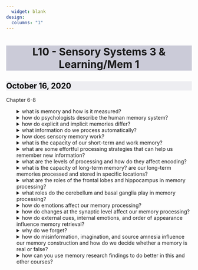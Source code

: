 ```yaml
---
  widget: blank
design:
  columns: "1"
---
```

  <h1 style="background-color: #9999b480; text-align: center;">L10 - Sensory Systems 3 & Learning/Mem 1</h1>
  
  <h2 style="color: black; background-color: #dddde680;"><i class="far fa-calendar-alt"></i> October 16, 2020</h2>
  
  <h7><i class="fas fa-book"></i> Chapter 6-8</h7>
  
  
  
  
  <details ><summary>what is memory and how is it measured?</summary><!ul id="0c3fa3b9-0abe-4385-a587-d4293c728ad3" class="block-color-orange_background toggle"><details ><summary>memory</summary><div id="b71441fd-4105-40c9-92d0-11c6890cf831" class="">the persistence of learning over time through the encoding, storage, and retrieval of information</div></details></ul><!ul id="f27faa7c-d538-4eec-8b9d-071d12a65e0d" class="toggle"><details ><summary>what are measures of retention?</summary><!ul id="206631cc-f03d-4129-ab4c-d783a9bd7478" class="block-color-orange_background toggle"><details ><summary>recall</summary><div id="b15c43d4-a3f7-4338-bac4-e23327f5ef7c" class="">retrieving information that is not currently in you conscious awareness but that was learned at an earlier time; fill in the blank</div></details></ul><!ul id="b8e320d6-1179-4f0f-9fd6-6e9097c53094" class="block-color-orange_background toggle"><details ><summary>recognition</summary><div id="e0df0dbe-64ea-4fce-9605-5a49bb875889" class="">identifying items previously learned; multiple choice question</div></details></ul><!ul id="ebf67def-1ccd-4c0a-ad9f-a1d8032f274b" class="block-color-orange_background toggle"><details ><summary>relearning</summary><div id="53af675f-77b8-45a9-b503-84d67ceb17f7" class="">learning something more quickly when you learn it a second or later time</div></details></ul></details></ul><!ul id="c804e2e0-6fe4-448d-a00b-dc9b8c767072" class="block-color-teal_background toggle"><details ><summary>if you want to be sure to remember what you&#x27;re learning for an upcoming test, would it be better to use recall or recognition to check your memory?</summary><div id="1883f905-9189-40b2-9f43-0850f4b84e90" class="">recall because your retention of the material is better than if you could only recognize it</div></details></ul></details></ul><!ul id="3b49760c-13b3-42b6-957f-1596a69aa384" class="toggle"><details ><summary>how do psychologists describe the human memory system?</summary><!ul id="c2da702e-41d8-4ce6-8be8-af95fc69ccb4" class="block-color-orange_background toggle"><details ><summary>what is encoding?</summary><div id="0425629f-1169-4ad1-b665-f7fcb01fcc88" class="">the processing of information into the memory system</div></details></ul><!ul id="89a8dd6c-c6ad-4165-a7f4-c0687b847a0c" class="block-color-orange_background toggle"><details ><summary>what is storage?</summary><div id="fdb9e1f8-1823-4473-86fe-fba259928009" class="">the process of retaining encoded information</div></details></ul><!ul id="bd6bbe27-8251-4e39-84a0-2d8e07975d8c" class="block-color-orange_background toggle"><details ><summary>what is retrieval?</summary><div id="cf83f0b4-49e9-4863-9cf8-6dff7734bbf5" class="">the process of getting information out of memory storage</div></details></ul><!ul id="954a2b80-4f6d-48ec-9815-d24cc163ab8e" class="block-color-teal_background toggle"><details ><summary>what is parallel processing?</summary><div id="af69c153-f5b5-4dc1-966d-7821a12c0ca2" class="">the processing of many aspects of a problem simultaneously; the brain&#x27;s natural mode of information processing for many functions</div></details></ul><!ul id="1341269c-6480-4696-98a1-5810839688c4" class="block-color-red_background toggle"><details ><summary>what is the 3 stage model of the memory-forming process?</summary><ol type="1" id="8baeb585-bc36-449e-aed5-a6bbbf167afc" class="numbered-list" start="1">record to-be-remembered information as a fleeting sensory memory</ol><ol type="1" id="e9ef2a5c-c282-4746-8d9c-4c0b94a57bd2" class="numbered-list" start="2">process information into short-term memory, where we encode it through reherarsal</ol><ol type="1" id="99fcfa1c-b0b0-42e2-9065-106aeee63d64" class="numbered-list" start="3">information moves into long-term memory for later retrieval</ol></details></ul><!ul id="ef1bfae0-c18d-41e3-97c7-e7495b51fa71" class="block-color-teal_background toggle"><details ><summary>what is working memory?</summary><div id="d09c642b-b02d-4f64-8e57-5ab07d2ce83f" class="">a newer understanding of short-term memory that focuses on conscious, active processing of incoming auditory and visual-spatial informational and of information retrieval from long-term memory</div></details></ul><!ul id="13ed5435-3d51-4879-98e9-c7b2038f57e2" class="block-color-red_background toggle"><details ><summary>what two new concepts update the classic three-stage information processing model?</summary><div id="37c57fcd-3e6f-4141-82b7-b446661a2e7c" class="">we form some memories through automatic processing without our awareness, this model focused only on conscious memory; the newer concept of working memory emphasizes active processing</div></details></ul><!ul id="fc67cd6d-08f3-407d-86de-743dd050dfab" class="block-color-orange_background toggle"><details ><summary>what are 2 basic functions of working memory?</summary><div id="c7a0c1dc-65af-43e9-b1f1-f584a6b838b7" class="">active processing of auditory and visual-spatial information and focusing our spotlight attention</div></details></ul></details></ul><!ul id="7bed0341-cdf0-4e19-bfd9-e5d715f48dbc" class="toggle"><details ><summary>how do explicit and implicit memories differ?</summary><!ul id="ab9e14d5-aede-4dda-98bf-368a25b83d66" class="block-color-orange_background toggle"><details ><summary>what are explicit memories?</summary><div id="ccb1febc-5c8c-4966-b962-d2a6777c0e36" class="">the facts and experiences that we can consciously know and declare</div><!ul id="9e79b77b-f698-49f1-9f88-d55d04c43f75" class="toggle"><details ><summary>what is effortful processing?</summary><div id="702e8aa4-7830-402a-b72b-389055a78417" class="">how we consciously process explicit memories</div></details></ul></details></ul><!ul id="53d8b35b-5997-48f7-89a5-709c7c773e22" class="block-color-orange_background toggle"><details ><summary>what are implicit memories?</summary><div id="4eb219ac-8424-4971-afee-4c0599358c11" class="">retention of learned skills or classically conditioned associations independent of conscious recollection</div><!ul id="4ecee0fa-794a-4a34-bd33-a2209317debb" class="toggle"><details ><summary>what is automatic processing?</summary><div id="1bf62540-6000-4a91-b436-0bfc29f61319" class="">unconscious encoding of implicit memories</div></details></ul></details></ul></details></ul><!ul id="db30748a-4de9-40fe-a053-31822706cbb8" class="block-color-teal_background toggle"><details ><summary>what information do we process automatically?</summary><div id="a7d1f9fa-dc7e-42ba-875f-5ab9c3ae719f" class="">space, time, and frequency</div></details></ul><!ul id="57a93b5e-2942-48a4-b168-1b8804a8fb50" class="toggle"><details ><summary>how does sensory memory work?</summary><!ul id="abb11596-f43c-477e-9c46-8b8d4e4c02c8" class="block-color-orange_background toggle"><details ><summary>what is iconic memory?</summary><div id="c20c5040-416a-4368-9122-529f9a0fd3d5" class="">a momentary sensory memory of visual stimuli; a photographic or picture-image memory lasting no more than a few tenths of a second</div></details></ul><!ul id="2bff891a-b521-4b11-b664-abb7162910e7" class="block-color-orange_background toggle"><details ><summary>what is echoic memory?</summary><div id="90163d2a-ff33-49d3-b8e7-371beb0bdaf8" class="">a momentary sensory memory of auditory stimuli; if attention is elsewhere, sounds and words can still be recalled within 3 or 4 seconds</div></details></ul></details></ul><!ul id="dfbede42-38ec-438f-8146-d8702420df0f" class="toggle"><details ><summary>what is the capacity of our short-term and work memory?</summary><!ul id="5b541eff-cabb-4c24-96ba-9ca63840d766" class="block-color-teal_background toggle"><details ><summary>what is the difference between automatic and effortful processing and what are some examples of each?</summary><div id="aa932058-c236-44aa-9b9a-19827331d10e" class="">automatic processing occurs unconsciously for such things as the sequence and frequency of a day&#x27;s events and effortful processing requires attention and awareness like when we work hard to learn new material in class</div></details></ul><!ul id="08155a41-76c1-4b56-af04-27f710b329b8" class="block-color-red_background toggle"><details ><summary>at which of the three memory stages would iconic and echoic memory occur?</summary><div id="0b02d270-5c2f-4c02-91a6-b45895fbbf63" class="">sensory memory</div></details></ul></details></ul><!ul id="5ba43222-73fe-4aef-b84a-90530eecaa59" class="toggle"><details ><summary>what are some effortful processing strategies that can help us remember new information?</summary><!ul id="ebc757d3-1dc0-4eba-8fb0-3e1c5bc4b4c1" class="block-color-teal_background toggle"><details ><summary>what is chunking?</summary><div id="aca3a584-1908-496e-88fc-741d6f15a4ec" class="">organizing items into familiar, manageable units; oftens occurs automatically</div></details></ul><!ul id="8be0e6cd-879f-4efc-8e9c-7458391ea5c1" class="block-color-teal_background toggle"><details ><summary>what are mnemonics?</summary><div id="f79da9ab-db1e-4d3e-b274-b51b634e991e" class="">memory ais, especially those techniques that use vivid imagery and organizational devices</div></details></ul><!ul id="558452a9-ba35-4067-a81b-63f6b68f6367" class="block-color-teal_background toggle"><details ><summary>what is the spacing effect?</summary><div id="dcd528e9-14c6-4815-ab7c-eb74a9fcbc16" class="">the tendency for distributed study or practice to yield better long-term retention than is achieved through massed study or practice</div></details></ul><!ul id="9c870d20-6848-4b62-b942-86b39089a400" class="block-color-teal_background toggle"><details ><summary>what is the testing effect?</summary><div id="86d12949-d9a8-4bef-9906-8c7f421ab119" class="">enhanced memory after retrieving rather than simply rereading information</div></details></ul></details></ul><!ul id="4be4786e-a163-41e4-a3c0-306012d3c4da" class="toggle"><details ><summary>what are the levels of processing and how do they affect encoding?</summary><!ul id="792801ac-ad4b-491a-abc3-2ff3db38a9fd" class="block-color-orange_background toggle"><details ><summary>what is shallow processing?</summary><div id="6f6d4748-f005-4ca3-96dc-1bd05375fc1f" class="">encoding on a basic level based on the structure or appearance of words</div></details></ul><!ul id="2c1c9d32-93ba-4fb9-adef-3aa498a7d8a4" class="block-color-orange_background toggle"><details ><summary>what is deep processing?</summary><div id="64171ae7-f856-41f1-bfa3-1035c1905e6e" class="">encoding semantically based on the meaning of the words; tends to yield the best retention</div></details></ul><!ul id="38a74fca-2e68-49ef-b438-ba9be531fe21" class="block-color-orange_background toggle"><details ><summary>which strategies are better for long-term retention?</summary><div id="973f8344-5989-4e4e-989e-e208415b0e0a" class="">spreading out learning over time and repeatedly testing yourself</div></details></ul></details></ul><!ul id="56ab63d2-eae3-4bd3-9015-ee48d3cd4649" class="block-color-teal_background toggle"><details ><summary>what is the capacity of long-term memory? are our long-term memories processed and stored in specific locations?</summary><div id="35304d74-4ee8-4a2b-b72c-8fdadfd7d190" class="">despite the brain&#x27;s vast capacity, we do not store information as libraries store their books in a single, precise location —&gt; brain networks encode our memories</div></details></ul><!ul id="6bdfb183-65b6-401a-a44e-5c54542740c4" class="toggle"><details ><summary>what are the roles of the frontal lobes and hippocampus in memory processing?</summary><!ul id="34f3b63a-5b26-4f5f-88fa-0ddbcb3fdc94" class="block-color-red_background toggle"><details ><summary>what is the function of the hippocampus?</summary><div id="31f2bb91-ed6b-4419-8614-8bc6cf3efbc6" class="">the brain&#x27;s equivalent of a save button for explicit memories</div></details></ul><!ul id="2f85b46e-d91b-48c9-80c1-f415421c41a8" class="block-color-red_background toggle"><details ><summary>what is memory consolidation?</summary><div id="3a031734-a631-4920-96ad-86e733d70409" class="">the neural storage of a long-term memory</div></details></ul></details></ul><!ul id="24d54217-9afd-4055-9bbf-ac0dcd2c211a" class="toggle"><details ><summary>what roles do the cerebellum and basal ganglia play in memory processing?</summary><!ul id="fa931382-be40-4cfb-829e-b19e1fd9e3ad" class="block-color-red_background toggle"><details ><summary>which parts of the brain are important for implicit memory processing and which parts play a key role in explicit memory processing?</summary><div id="61a45f77-bf71-4741-be06-0fb4c493cb6a" class="">the cerebellum and basal ganglia are important for implicit memory processing and the frontal lobes and hippocampus are key to explicit memory formation</div></details></ul><!ul id="354baad5-884c-47f7-9292-ae93ee28003e" class="block-color-red_background toggle"><details ><summary>your friend has experienced brain damage in an accident. he can remember how to tie his shoes but has a hard time remembering anything told him during a conversation. what&#x27;s going on here?</summary><div id="7786be13-37a9-47ac-bb1b-c78ca79f44e4" class="">our explicit memories of facts and episodes differ from our implicit memories of skills and classically conditioned repsonses</div></details></ul></details></ul><!ul id="4586d553-eeea-4796-8459-9133dd99e2bb" class="block-color-teal_background toggle"><details ><summary>how do emotions affect our memory processing?</summary><div id="c8fef132-ca91-4f0c-965d-aae8fa53f669" class="">a clear memory of an emotionally significant moment or event</div></details></ul><!ul id="0037aa7a-263f-4a69-987f-2289e43796ce" class="toggle"><details ><summary>how do changes at the synaptic level affect our memory processing?</summary><!ul id="ba63ba00-e8f4-46a3-b21f-e52c625e59cb" class="block-color-red_background toggle"><details ><summary>long-term potentiation</summary><div id="c7874615-eadb-4573-b94f-6eb74fa178db" class="">an increase in a cell&#x27;s firing potential after brief, rapid stimulation; believed to be a neural basis for learning and memory</div></details></ul><!ul id="391a0b8e-8455-426b-86cb-63bf5bc0cbb8" class="block-color-red_background toggle"><details ><summary>which brain area responds to stress hormones by helping create stronger memories?</summary><div id="6302efdb-3ddf-45a7-8088-1995d53262f3" class="">the amygdala</div></details></ul><!ul id="25a24faa-ac38-45e9-aeab-d197d4297c18" class="block-color-red_background toggle"><details ><summary>the neural basis for learning and memory, found at the synapses in the brain&#x27;s memory-circuit connections, results from brief, rapid stimulation. this is called:</summary><div id="a784c046-10b3-47de-9c4a-6159d1612628" class="">long-term potentiation</div></details></ul></details></ul><!ul id="259a519a-ed30-4ead-bb79-f9c32e92adff" class="toggle"><details ><summary>how do external cues, internal emotions, and order of appearance influence memory retrieval?</summary><!ul id="3eeb5039-ee1a-4696-9050-e90c15f0dbcb" class="block-color-orange_background toggle"><details ><summary>what is priming?</summary><div id="18c8b33b-2fe1-407a-8a9d-91b5eeff6d8f" class="">the activation, often unconsciously, of particular associations in memory</div></details></ul><!ul id="5bfded4e-5bc1-4196-8dd3-97c3a7d42e3e" class="block-color-orange_background toggle"><details ><summary>what is the encoding specificity principle?</summary><div id="4295bd12-3749-4ee2-9b07-67d4b3e6d83c" class="">the idea that cues and contexts specific to a particular memory will be most effective in helping us recall it</div></details></ul><!ul id="343e61e7-68a0-4297-add7-c53ee5fdb343" class="block-color-teal_background toggle"><details ><summary>mood-congruent memory?</summary><div id="d7eeac66-f090-4564-b7ca-beddbbc4ef39" class="">the tendency to recall experiences that are consistent with one&#x27;s current good or bad mood</div></details></ul><!ul id="0d8e1efd-6cfc-4eb4-ac76-8353160153c5" class="block-color-orange_background toggle"><details ><summary>what is the serial position effect?</summary><div id="1d8f14e7-045f-4b89-a643-3b1958875d95" class="">our tendency to recall best the last and first items in a list</div></details></ul></details></ul><!ul id="e18b9fc1-5217-4631-94b6-40d33ec3cc05" class="toggle"><details ><summary>why do we forget?</summary><!ul id="95503fcb-1fe4-4525-b153-5e748349e621" class="block-color-teal_background toggle"><details ><summary>what is anterograde amnesia?</summary><div id="e449e184-b277-461c-97b6-3cf19a2b1f0b" class="">an inability to form new memories</div></details></ul><!ul id="057add3e-1e73-4d81-913c-8d4ee26ac83c" class="block-color-teal_background toggle"><details ><summary>what is retrograde amnesia?</summary><div id="290dd31d-2adb-43d6-8335-1822d252b9c3" class="">an inability to retrieve information from one&#x27;s past</div></details></ul><!ul id="74e2a1c6-b702-483c-a4e6-2c87633c2543" class="block-color-red_background toggle"><details ><summary>what is proactive interference?</summary><div id="58a569ff-a67e-4516-b218-5bef67664e26" class="">the forward-acting disruptive effect of prior learning on the recall of new information</div></details></ul><!ul id="73327d1d-778e-4748-b1bd-e95ef5e912e1" class="block-color-red_background toggle"><details ><summary>what is retroactive interference?</summary><div id="2f977a80-fa83-4df8-b114-8651b9b26e48" class="">the backward-acting disruptive effect of new learning on the recall of old information</div></details></ul><!ul id="98ea855b-88a7-4240-bf95-6915ad10386c" class="block-color-red_background toggle"><details ><summary>what is repression?</summary><div id="524ee85e-6997-4dd8-964d-fba4e851302c" class="">in psychoanalytical theory, the basic defense mechanism that banishes from consciousness anxiety-arousing thoughts, feelings, and memories</div></details></ul><!ul id="1a4914ef-d402-4b55-aa56-f5278f335a7f" class="block-color-red_background toggle"><details ><summary>what are the ways we forget and how does this happen?</summary><div id="7643cf72-2ac6-4579-b0f1-0c9fdab31a7c" class="">encoding failure-unattended information never entered our memory system; storage decay-information fades from our memory; retrieval failure-we cannot access stored information accurately due to interference or motivated forgetting</div></details></ul></details></ul><!ul id="224455af-e310-4424-8d51-9c2a8bc63066" class="toggle"><details ><summary>how do misinformation, imagination, and source amnesia influence our memory construction and how do we decide whether a memory is real or false?</summary><!ul id="49c73ffe-2c8d-4345-a291-d74e12aa4f54" class="block-color-red_background toggle"><details ><summary>what is reconsolidation?</summary><div id="804c8205-18e3-46eb-bea5-ec9adc6152d7" class="">a process in which previously stored memories, when retrieved, are potentially altered before being stored again</div></details></ul><!ul id="84badefe-1e32-452f-9ff2-1fda04df8db5" class="block-color-red_background toggle"><details ><summary>what is the misinformation effect?</summary><div id="dcf2b03f-44f5-4832-ad1d-0b3e210ec1f1" class="">when misleading information has corrupted one&#x27;s memory of an event</div></details></ul><!ul id="648e3732-b1bc-4c11-a583-d304d5fee06e" class="block-color-red_background toggle"><details ><summary>what is source amnesia?</summary><div id="c5300bcf-2d95-4d32-80df-d420c8e082eb" class="">attributing to the wrong source an event we have experienced, heard about, read about, or imagined; at the heart of false memories</div></details></ul><!ul id="ad468f22-752c-4080-883c-a9fe3e228eaf" class="block-color-red_background toggle"><details ><summary>what is deja vu?</summary><div id="4ce4aa70-fd44-4e93-8f80-4328ae2092c8" class="">the eerie sense that we&#x27;ve experienced something before; cues from the current situation may unconsciously trigger retrieval of an earlier experience</div></details></ul></details></ul><!ul id="caccd39e-4564-4def-b9fa-7261b95083a3" class="toggle"><details ><summary>how can you use memory research findings to do better in this and other courses?</summary><!ul id="d547a697-80ab-4f5b-9130-e5e5e474b1d3" class="block-color-red_background toggle"><details ><summary>what are the recommended memory strategies?</summary><!ul id="759f2f8a-0282-48e6-9a07-2aa075c0ea81" class="bulleted-list"><li style="list-style-type:disc">rehearse repeatedly to boost long-term recall</ul><!ul id="a0f5fa15-7066-4936-8c0d-053626555fb6" class="bulleted-list"><li style="list-style-type:disc">schedule spaced study times</ul><!ul id="3c7a0924-d968-4628-a9fe-11f459903246" class="bulleted-list"><li style="list-style-type:disc">spend more time rehearsing or actively thinking about the material</ul><!ul id="fa0abfbf-6c6d-49aa-96ff-fa2c78bb3b5f" class="bulleted-list"><li style="list-style-type:disc">make the material personally meaningful with well-organized and vivid associations</ul><!ul id="76de5d54-09af-4c11-8a06-f0c21c9cb3fd" class="bulleted-list"><li style="list-style-type:disc">refresh your memory be returning to contexts and moods to activate retrieval cues</ul><!ul id="a40b577d-0cfb-455c-80e2-5da9d49840a6" class="bulleted-list"><li style="list-style-type:disc">use mnemonid devices</ul><!ul id="75163e38-dcdc-4fab-a139-21a1b3f3c283" class="bulleted-list"><li style="list-style-type:disc">minimize interference</ul><!ul id="ab91cdcc-da82-45ae-9a59-8e0ddd4b2734" class="bulleted-list"><li style="list-style-type:disc">plan for a complete night&#x27;s sleep</ul><!ul id="a2c5779d-c273-49f7-aa93-ac7d5ebf2d28" class="bulleted-list"><li style="list-style-type:disc">test yourself repeatedly</ul></details>
  
  
  
  <style>
  details>*{
    margin-left: 2em;
  }
details div{
  margin-left: 4em;
}
</style>
